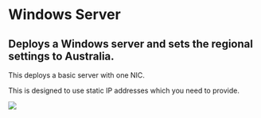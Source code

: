 # Windows Server

## Deploys a Windows server and sets the regional settings to Australia. 

This deploys a basic server with one NIC. 

This is designed to use static IP addresses which you need to provide.

[<img src="http://azuredeploy.net/deploybutton.png"/>](https://portal.azure.com/#create/Microsoft.Template/uri/https%3A%2F%2Fraw.githubusercontent.com%2Fwvanbesien%2FAzureTemplates%2Fmaster%2FNetScaler%2Fnetscalervpx130.v1.json)

